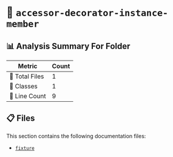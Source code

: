 # 📁 `accessor-decorator-instance-member`

## 📊 Analysis Summary For Folder

| Metric | Count |
|--------|-------|
| 📁 Total Files | 1 |
| 🧱 Classes | 1 |
| 🔢 Line Count | 9 |


## 📋 Files

This section contains the following documentation files:

- [`fixture`](./fixture.md)